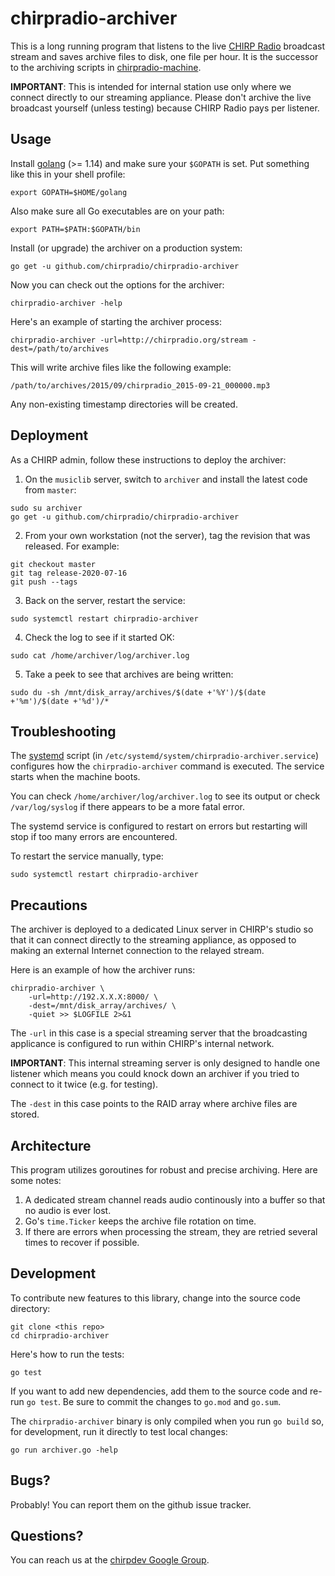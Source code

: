 # chirpradio-archiver

This is a long running program that listens to the live
[CHIRP Radio](http://chirpradio.org/) broadcast
stream and saves archive files to disk, one file per hour. It is the successor
to the archiving scripts in
[chirpradio-machine](https://github.com/chirpradio/chirpradio-machine/).

**IMPORTANT**: This is intended for internal station use only where we connect
directly to our streaming appliance. Please don't archive the live broadcast
yourself (unless testing) because CHIRP Radio pays per listener.

## Usage

Install [golang](http://golang.org/) (>= 1.14) and make sure your `$GOPATH` is
set. Put something like this in your shell profile:

    export GOPATH=$HOME/golang

Also make sure all Go executables are on your path:

    export PATH=$PATH:$GOPATH/bin

Install (or upgrade) the archiver on a production system:

    go get -u github.com/chirpradio/chirpradio-archiver

Now you can check out the options for the archiver:

    chirpradio-archiver -help

Here's an example of starting the archiver process:

    chirpradio-archiver -url=http://chirpradio.org/stream -dest=/path/to/archives

This will write archive files like the following example:

    /path/to/archives/2015/09/chirpradio_2015-09-21_000000.mp3

Any non-existing timestamp directories will be created.

## Deployment

As a CHIRP admin, follow these instructions to deploy the archiver:

1. On the `musiclib` server, switch to `archiver` and install the latest code from `master`:

```
sudo su archiver
go get -u github.com/chirpradio/chirpradio-archiver
```

2. From your own workstation (not the server), tag the revision that was released. For example:

```
git checkout master
git tag release-2020-07-16
git push --tags
```

3. Back on the server, restart the service:

```
sudo systemctl restart chirpradio-archiver
```

4. Check the log to see if it started OK:

```
sudo cat /home/archiver/log/archiver.log
```

5. Take a peek to see that archives are being written:

```
sudo du -sh /mnt/disk_array/archives/$(date +'%Y')/$(date +'%m')/$(date +'%d')/*
```

## Troubleshooting

The [systemd](https://www.freedesktop.org/wiki/Software/systemd/) script (in `/etc/systemd/system/chirpradio-archiver.service`) configures how the
`chirpradio-archiver` command is executed.
The service starts when the machine boots.

You can check `/home/archiver/log/archiver.log` to see its output or check
`/var/log/syslog` if there appears to be a more fatal error.

The systemd service is configured to restart on errors but restarting will stop if too many errors are encountered.

To restart the service manually, type:

```
sudo systemctl restart chirpradio-archiver
```

## Precautions

The archiver is deployed to a dedicated Linux server in CHIRP's studio so that
it can connect directly to the streaming appliance, as opposed to making an
external Internet connection to the relayed stream.

Here is an example of how the archiver runs:

    chirpradio-archiver \
        -url=http://192.X.X.X:8000/ \
        -dest=/mnt/disk_array/archives/ \
        -quiet >> $LOGFILE 2>&1

The `-url` in this case is a special streaming server that the broadcasting
applicance is configured to run within CHIRP's internal network.

**IMPORTANT**: This internal streaming server is only designed to handle one listener
which means you could knock down an archiver if you tried to connect to it
twice (e.g. for testing).

The `-dest` in this case points to the RAID array where archive files are
stored.

## Architecture

This program utilizes goroutines for robust and precise archiving. Here are some
notes:

1. A dedicated stream channel reads audio continously into a buffer so that no
   audio is ever lost.
2. Go's `time.Ticker` keeps the archive file rotation on time.
3. If there are errors when processing the stream, they are retried several
   times to recover if possible.

## Development

To contribute new features to this library, change into the source code directory:

    git clone <this repo>
    cd chirpradio-archiver

Here's how to run the tests:

    go test

If you want to add new dependencies, add them to the source code and re-run `go test`. Be sure to commit the changes to `go.mod` and `go.sum`.

The `chirpradio-archiver` binary is only compiled when you run `go build`
so, for development, run it directly to test local changes:

    go run archiver.go -help

## Bugs?

Probably! You can report them on the github issue tracker.

## Questions?

You can reach us at the [chirpdev Google Group](https://groups.google.com/forum/#!forum/chirpdev).
